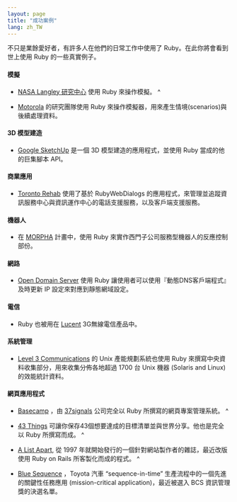 ```yaml
---
layout: page
title: "成功案例"
lang: zh_TW
---
```


不只是業餘愛好者，有許多人在他們的日常工作中使用了 Ruby。在此你將會看到世上使用 Ruby 的一些真實例子。

#### 模擬

* [NASA Langley 研究中心][1] 使用 Ruby 來操作模擬。
^

* [Motorola][2] 的研究團隊使用 Ruby 來操作模擬器，用來產生情境(scenarios)與後續處理資料。

#### 3D 模型建造

* [Google SketchUp][3] 是一個 3D 模型建造的應用程式，並使用 Ruby 當成的他的巨集腳本 API。

#### 商業應用

* [Toronto Rehab][4] 使用了基於 RubyWebDialogs
  的應用程式，來管理並追蹤資訊服務中心與資訊運作中心的電話支援服務，以及客戶端支援服務。

#### 機器人

* 在 [MORPHA][5] 計畫中，使用 Ruby 來實作西門子公司服務型機器人的反應控制部份。

#### 網路

* [Open Domain Server][6] 使用 Ruby 讓使用者可以使用『動態DNS客戶端程式』及時更新 IP
  設定來對應到靜態網域設定。

#### 電信

* Ruby 也被用在 [Lucent][7] 3G無線電信產品中。

#### 系統管理

* [Level 3 Communications][8] 的 Unix 產能規劃系統也使用 Ruby
  來撰寫中央資料收集部分，用來收集分佈各地超過 1700 台 Unix 機器 (Solaris and Linux) 的效能統計資料。

#### 網頁應用程式

* [Basecamp][9] ，由 [37signals][10] 公司完全以 Ruby 所撰寫的網頁專案管理系統。
^

* [43 Things][11] 可讓你保存43個想要達成的目標清單並與世界分享。他也是完全以 Ruby 所撰寫而成。
^

* [A List Apart][12], 從 1997 年就開始發行的一個針對網站製作者的雜誌，最近改版使用 Ruby on Rails
  所客製化而成的程式。
^

* [Blue Sequence][13] ，Toyota 汽車 “sequence-in-time” 生產流程中的一個先進的關鍵性任務應用
  (mission-critical application)，最近被選入 BCS 資訊管理獎的決選名單。



[1]: http://www.larc.nasa.gov/ 
[2]: http://www.motorola.com 
[3]: http://www.sketchup.com/ 
[4]: http://www.torontorehab.on.ca/ 
[5]: http://www.morpha.de/php_e/ 
[6]: http://ods.org/ 
[7]: http://www.lucent.com/ 
[8]: http://www.level3.com/ 
[9]: http://www.basecamphq.com 
[10]: http://www.37signals.com 
[11]: http://www.43things.com 
[12]: http://www.alistapart.com 
[13]: http://www.bluefountain.com/casestudies/bfs-deliver-a-2nd-sequence-production-system-for-toyota/ 
